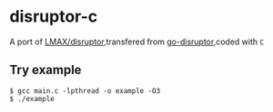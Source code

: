 # disruptor-c
A port of [LMAX/disruptor](https://github.com/LMAX-Exchange/disruptor),transfered from [go-disruptor](https://github.com/smartystreets/go-disruptor),coded with `C` 

Try example
------
```
$ gcc main.c -lpthread -o example -O3
$ ./example
```